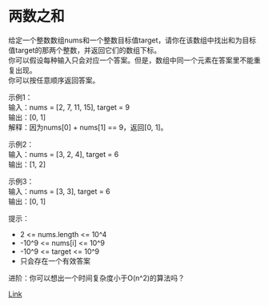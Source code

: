 <h1>两数之和</h1>

给定一个整数数组nums和一个整数目标值target，请你在该数组中找出和为目标值target的那两个整数，并返回它们的数组下标。</br>
你可以假设每种输入只会对应一个答案。但是，数组中同一个元素在答案里不能重复出现。</br>
你可以按任意顺序返回答案。</br>

示例1：</br>
输入：nums = [2, 7, 11, 15], target = 9</br>
输出：[0, 1]</br>
解释：因为nums[0] + nums[1] == 9，返回[0, 1]。</br>

示例2：</br>
输入：nums = [3, 2, 4], target = 6</br>
输出：[1, 2]</br>

示例3：</br>
输入：nums = [3, 3], target = 6</br>
输出：[0, 1]</br>

提示：
- 2 <= nums.length <= 10^4
- -10^9 <= nums[i] <= 10^9
- -10^9 <= target <= 10^9
- 只会存在一个有效答案

进阶：你可以想出一个时间复杂度小于O(n^2)的算法吗？</br>

[Link](https://leetcode-cn.com/problems/two-sum/)